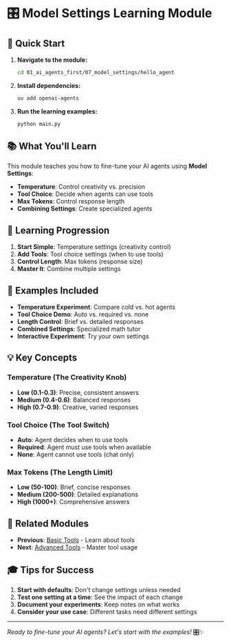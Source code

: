 # 🎛️ Model Settings Learning Module

## 🚀 Quick Start

1. **Navigate to the module:**
   ```bash
   cd 01_ai_agents_first/07_model_settings/hello_agent
   ```

2. **Install dependencies:**
   ```bash
   uv add openai-agents
   ```

3. **Run the learning examples:**
   ```bash
   python main.py
   ```

## 📚 What You'll Learn

This module teaches you how to fine-tune your AI agents using **Model Settings**:

- **Temperature**: Control creativity vs. precision
- **Tool Choice**: Decide when agents can use tools
- **Max Tokens**: Control response length
- **Combining Settings**: Create specialized agents

## 🎯 Learning Progression

1. **Start Simple**: Temperature settings (creativity control)
2. **Add Tools**: Tool choice settings (when to use tools)
3. **Control Length**: Max tokens (response size)
4. **Master It**: Combine multiple settings

## 🧪 Examples Included

- **Temperature Experiment**: Compare cold vs. hot agents
- **Tool Choice Demo**: Auto vs. required vs. none
- **Length Control**: Brief vs. detailed responses
- **Combined Settings**: Specialized math tutor
- **Interactive Experiment**: Try your own settings

## 💡 Key Concepts

### Temperature (The Creativity Knob)
- **Low (0.1-0.3)**: Precise, consistent answers
- **Medium (0.4-0.6)**: Balanced responses
- **High (0.7-0.9)**: Creative, varied responses

### Tool Choice (The Tool Switch)
- **Auto**: Agent decides when to use tools
- **Required**: Agent must use tools when available
- **None**: Agent cannot use tools (chat only)

### Max Tokens (The Length Limit)
- **Low (50-100)**: Brief, concise responses
- **Medium (200-500)**: Detailed explanations
- **High (1000+)**: Comprehensive answers

## 🔗 Related Modules

- **Previous**: [Basic Tools](../../06_basic_tools/) - Learn about tools
- **Next**: [Advanced Tools](../08_advanced_tools/) - Master tool usage

## 🎓 Tips for Success

1. **Start with defaults**: Don't change settings unless needed
2. **Test one setting at a time**: See the impact of each change
3. **Document your experiments**: Keep notes on what works
4. **Consider your use case**: Different tasks need different settings

---

*Ready to fine-tune your AI agents? Let's start with the examples!* 🎛️✨
